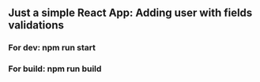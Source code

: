 ## Just a simple React App: Adding user with fields validations


### For dev: npm run start
### For build: npm run build
